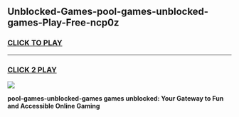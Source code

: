 
## Unblocked-Games-pool-games-unblocked-games-Play-Free-ncp0z
<h3>
<a href="https://premium76.site?title=pool-games-unblocked-games&ref=23A">CLICK TO PLAY</a></h3>
<hr>

<h3>
<a href="https://premium76.site?title=pool-games-unblocked-games&ref=23A">CLICK 2 PLAY</a>
  
</h3>

<a href="https://premium76.site?title=pool-games-unblocked-games&ref=23A"><img src="https://clearcache.store/games.png"></a>


**pool-games-unblocked-games games unblocked: Your Gateway to Fun and Accessible Online Gaming**
